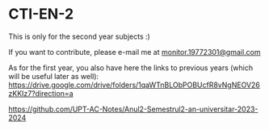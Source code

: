 # CTI-EN-2
This is only for the second year subjects :)

If you want to contribute, please e-mail me at monitor.19772301@gmail.com

As for the first year, you also have here the links to previous years (which will be useful later as well): 
https://drive.google.com/drive/folders/1qaWTnBLObPOBUcfR8vNgNEOV26zKKIz7?direction=a

https://github.com/UPT-AC-Notes/Anul2-Semestrul2-an-universitar-2023-2024
